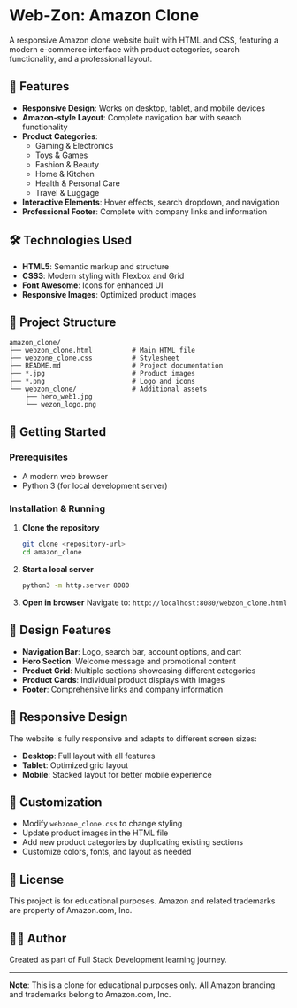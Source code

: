 # Web-Zon: Amazon Clone

A responsive Amazon clone website built with HTML and CSS, featuring a modern e-commerce interface with product categories, search functionality, and a professional layout.

## 🚀 Features

- **Responsive Design**: Works on desktop, tablet, and mobile devices
- **Amazon-style Layout**: Complete navigation bar with search functionality
- **Product Categories**: 
  - Gaming & Electronics
  - Toys & Games
  - Fashion & Beauty
  - Home & Kitchen
  - Health & Personal Care
  - Travel & Luggage
- **Interactive Elements**: Hover effects, search dropdown, and navigation
- **Professional Footer**: Complete with company links and information

## 🛠️ Technologies Used

- **HTML5**: Semantic markup and structure
- **CSS3**: Modern styling with Flexbox and Grid
- **Font Awesome**: Icons for enhanced UI
- **Responsive Images**: Optimized product images

## 📁 Project Structure

```
amazon_clone/
├── webzon_clone.html          # Main HTML file
├── webzone_clone.css          # Stylesheet
├── README.md                  # Project documentation
├── *.jpg                      # Product images
├── *.png                      # Logo and icons
└── webzon_clone/              # Additional assets
    ├── hero_web1.jpg
    └── wezon_logo.png
```

## 🚀 Getting Started

### Prerequisites
- A modern web browser
- Python 3 (for local development server)

### Installation & Running

1. **Clone the repository**
   ```bash
   git clone <repository-url>
   cd amazon_clone
   ```

2. **Start a local server**
   ```bash
   python3 -m http.server 8080
   ```

3. **Open in browser**
   Navigate to: `http://localhost:8080/webzon_clone.html`

## 🎨 Design Features

- **Navigation Bar**: Logo, search bar, account options, and cart
- **Hero Section**: Welcome message and promotional content
- **Product Grid**: Multiple sections showcasing different categories
- **Product Cards**: Individual product displays with images
- **Footer**: Comprehensive links and company information

## 📱 Responsive Design

The website is fully responsive and adapts to different screen sizes:
- **Desktop**: Full layout with all features
- **Tablet**: Optimized grid layout
- **Mobile**: Stacked layout for better mobile experience

## 🔧 Customization

- Modify `webzone_clone.css` to change styling
- Update product images in the HTML file
- Add new product categories by duplicating existing sections
- Customize colors, fonts, and layout as needed

## 📄 License

This project is for educational purposes. Amazon and related trademarks are property of Amazon.com, Inc.

## 👨‍💻 Author

Created as part of Full Stack Development learning journey.

---

**Note**: This is a clone for educational purposes only. All Amazon branding and trademarks belong to Amazon.com, Inc.
